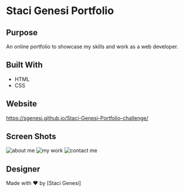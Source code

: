 # Staci Genesi Portfolio

## Purpose
An online portfolio to showcase my skills and work as a web developer.

## Built With
* HTML
* CSS

## Website
https://sgenesi.github.io/Staci-Genesi-Portfolio-challenge/

## Screen Shots
![about me](screenshots/Screen-Shot-Portfolio-1.png "about me")
![my work](screenshots/Screen-Shot-Portfolio-2.png "my work")
![contact me](screenshots/Screen-Shot-Portfolio-3.png "contact me")

## Designer
Made with ❤️ by [Staci Genesi]
